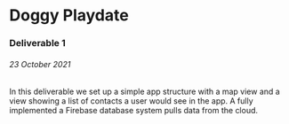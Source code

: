# Doggy Playdate

### Deliverable 1
###### 23 October 2021

In this deliverable we set up a simple app structure with a map view and a view showing a list of contacts a user would see in the app. A fully implemented a Firebase database system pulls data from the cloud.
